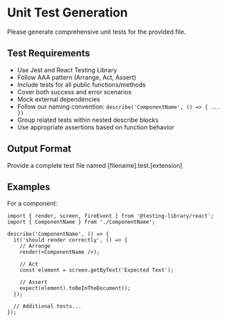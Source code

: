 # Unit Test Generation

Please generate comprehensive unit tests for the provided file.

## Test Requirements
- Use Jest and React Testing Library
- Follow AAA pattern (Arrange, Act, Assert)
- Include tests for all public functions/methods
- Cover both success and error scenarios
- Mock external dependencies
- Follow our naming convention: `describe('ComponentName', () => { ... })`
- Group related tests within nested describe blocks
- Use appropriate assertions based on function behavior

## Output Format
Provide a complete test file named [filename].test.[extension]

## Examples
For a component:
```tsx
import { render, screen, fireEvent } from '@testing-library/react';
import { ComponentName } from './ComponentName';

describe('ComponentName', () => {
  it('should render correctly', () => {
    // Arrange
    render(<ComponentName />);
    
    // Act
    const element = screen.getByText('Expected Text');
    
    // Assert
    expect(element).toBeInTheDocument();
  });
  
  // Additional tests...
});